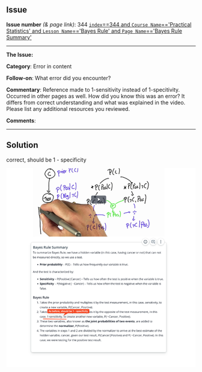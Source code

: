 ## Issue
**Issue number** _(& page link)_: 344 [`index`==344 and `Course Name`=='Practical Statistics' and `Lesson Name`=='Bayes Rule' and `Page Name`=='Bayes Rule Summary'](https://mocha.udacity.com/programs/nd496-mentors-sandbox/en-us/construction/courses/545f4c46-ae54-4164-897e-4a0bb573302d/lessons/ls12047/pages/f1876706-05f8-4f2b-abef-b0e643473050)
***

**The Issue:**

**Category**: Error in content

**Follow-on**: What error did you encounter?

**Commentary**: Reference made to 1-sensitivity instead of 1-specitivity.
Occurred in other pages as well. How did you know this was an
error? It differs from correct understanding and what was
explained in the video. Please list any additional resources you
reviewed.

**Comments**: 


***
## Solution

correct, should be 1 - specificity

<img style='width: 600px' src="./images/344.png"></img>